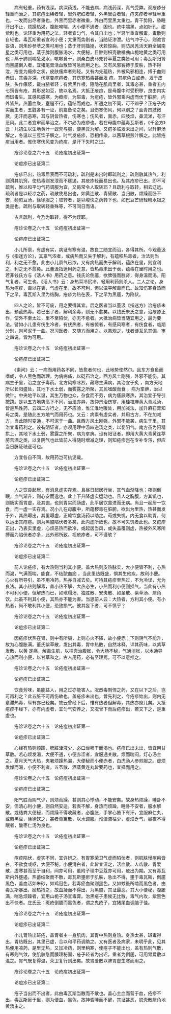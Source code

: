<!-- { "loadSidebar": true } -->
　　病有轻重，药有浅深。病深药浅，不能去病，病浅药深，真气受弊。观疮疹分轻重而治之，其疮痘出稀者轻，里外肥红者轻，外黑里白者轻，疮夹疹者半轻半重也，一发而出尽者重也，外黑而里赤者微重，外白而里黑太重也。青干势陷，昏睡汗出不止，烦躁热渴，腹胀啼喘，大小便不通者，困也。疮中端黑，点如针孔，绀紫剧也。论轻重为用药之法，轻者宜匀气，令其自出也；半轻半重宜解毒，毒散则自轻也，毒瓦斯重者宜利小便；太重而势剧者，当随证渗泄。热气冲于心，则谵言妄语，则朱砂参苓之类可用也；蒸于肝则搐搦，状若惊痫，则防风羌活天麻全蝎南星之类可用也，蒸于脾则腹胀渴水，大便秘，目肿则枳壳散橘曲山栀地黄之类可用也；蒸于肺则喘急渴水，咳嗽鼻干，则桑白皮马兜铃半夏之类皆可用；毒瓦斯归肾而黑靥倒入者，宜猪尾膏活血散皆可急而用之也。又有风邪客搏于皮肤，热不得泄，疮变为瘾疹之状，皮肤瘙痒者则轻。又有内先蕴热，外被风邪相连，搏于血则赤斑，其毒亦深。伤寒变疮痘者，其伤寒热毒甚而发 疮。其疮色白或赤，发于皮肤，头作瘭浆，戴白脓者轻；有紫黑作根，隐隐在肌肉里者，其毒必甚，重者五内七窍皆有疮，其形发如豆，故以名焉。大抵正疮痘，是母腹中时受积秽，良由内实而斑毒生。其感风感寒，为瘾疹，为斑毒，为痘疮，皆外邪乘内虚而伏于脏腑，内外皆热，热蓄血聚，壅遏不行，蕴结而成也。所遇之初不同，可不辨乎？正疮子内实而生者，五脏各有一证，前篇备论之矣。且伤寒伤风，何以别之？面青四肢微厥，无汗而恶寒，耳与阴皆热者，伤寒也；伤风者，面赤，四肢烦，鼻流涕，有汗恶风。此二者宜审而早治之，不尔必为疮疹也。若在母腹中蕴毒瓦斯者，《千金方》云：儿初生以生地黄汁一蚬壳与服，便黑粪为解。又疮多临发未出之间，以升麻汤解之，冬温以三豆饮子解之。时气发疮疹，恐相传染，以茜草根煎汁解之。此皆疮痘当用者。惟伤寒伤风变为疮痘，是汗下失时之过。

　　疮诊论卷之六十五　论疮痘初出证第一

　　论痘疹已出证第二

　　疮疹已出，热毒居表而不可疏利，疏利是未出时即疏利之。疏则散其热气，利则滑其肌窍，使热毒则发泄而不壅遏，其疮疹轻而易出也。及其疮疹已出，即不可疏利，惟以和平匀气药调服为宜，又曷常令人取转耶？且疏利与取转，相去辽远。疏利者是以轻凉之药，疏散使易出也，如黄连散、青黛散、当归散，烦躁而卧不安，频煎豆汤，徐徐服之；取转者，是以峻快之药转下也，如巴豆芒硝轻粉水银之类是也。疏利与取转轻重殊等，不可同日而语。

　　古言疏利，今乃为取转，得不为误耶。

　　疮诊论卷之六十五　论疮痘初出证第一

　　论痘疹已出证第二

　　小儿所禀，有虚有实，病证有寒有温，故良工随宜而治，各得其所。今观董汲与《指迷方论》，其禀气浓者，或病热而又失于解利，有蕴积热毒者，治法则当利，利之无不愈。此由小儿禀气已浓，又有病热而失于解利，蕴热在里，则宜利之，利之无不愈矣。此董汲指迷用药之意，皆热毒未出于表，蕴毒在里时用之也。若非钱氏方与《活人书》用药之意。钱氏论倒靥，欲脾强而胜肾，得身温而渴，阳气复者，可生也。《活人书》云：身热耳冷尻冷，轻用利药则杀人。二人之论，身热为疮疹，毒以在表，气虚在里，故不可利，但以温平解毒而已。故知伤寒身热而下之早，毒瓦斯入里为结胸，疮疹为热在表，下之早为黑靥，为陷伏。

　　四人之论，皆不可废，用之要得其宜。后之医者当以董汲《指迷方》治疮疹未出，预截热毒。若已出了者，解利余毒，则无不愈矣。以钱氏朱氏之意，治疮疹正作，使外不至太过，里不至陷伏，亦无不愈者。大抵治病皆当随宜用之，最为要法。譬如小儿患有伤生冷者，有伏热者，有被惊者，有感风寒者，有伤食者，临期分别，岂可泥于一曲。况习医者，又随方而用之。以愚观之，昧者徒互见其偏，审之四说，皆为可用。

　　疮诊论卷之六十五　论疮痘初出证第一

　　论痘疹已出证第二

　　《素问》云：一病而用药各不同，皆愈者何也，此地势使然尔。且东方食鱼而嗜咸，令人黑色而疏理，为病痈疡，以砭石治之。西方风土刚强，外邪不能伤，其病生于里，治之宜于毒药。北方风寒冰烈，藏寒生满病，其治宜于炙 ，南方天地所以长阳盛处，其地下水土弱，而雾露之所聚，其民嗜酸而食 ，病为挛痹，治以微针。中央地平以温，其生万物也众，杂食而不劳，病为痿厥寒热，其治宜于导引按跷。是以五方地势高下不同，治法亦异，故仲景治伤寒，用桂枝麻黄大青龙汤，皆是热性药，云四二方行之，无不应验，惟江淮地暖处，用加减法，加升麻石膏知母之类，是随此五方地气而用药也。又云：病素有虚实者，并用古方，不在加减方，当此随时变通，不可泥于一曲。且西方风土刚强，外邪不能袭，病生于里，其治宜毒药利之。设有阴证者，亦须用理中汤四逆汤之类，以复阳气。南方虽为阳精拱上，其地下水土弱，雾露之所聚，病为挛痹。设有阳证者，即用大黄大青黄连葶苈苦酒之类，以复阴气也此皆前人得随时增减之理，则知疮疹岂在专补专泻，但应当日脉证祛逐可也。

　　方宜各自不同，故用药岂可执泥哉。

　　疮诊论卷之六十五　论疮痘初出证第一

　　论痘疹已出证第二

　　人之饮良起居，有消息虚实存焉。且昼日起居行坐，其气血渐降也；夜则倒眠，血气渐升，则心安而逸也。此上下升降虚实运动也。且人之胸腹，方其饥也，则肠实而胃虚，及其饱，也则胃实而肠虚，此平居饮食进而无病。尚且一起居一饮食，而一虚一实存焉。况小儿在母腹中，所蕴秽毒在脏腑，欲出为里热，热甚而发于外，其热曝出，其里曝虚，正赖饮食汤药以助之。苟或失饥，内无食以助胃，何以运出其疮痘。则为黑靥陷伏者多矣，此内虚所致也。故不可失饥者此也。又疮疹正出，乃表实里虚，心烦恶热而欲冷，或起居当风，或失盖覆则虚，热被外风寒所搏而为陷伏者亦多，此外邪所致。视疮疹者，可不谨欤？

　　疮诊论卷之六十五　论疮痘初出证第一

　　论痘疹已出证第二

　　前人论疮疹，有大热则当利其小便。盖大热则皮热脉实，大小便皆不利，心热而渴，气满而喘，能食，不结脓血痂 ，当此里热既盛，惧其生他疾，故利小便。心火有所导引，虽不用冷药，热亦自减去矣。可待其疮疹至热过，不为冷误，尤为良法。其小热则解毒，盖小热不解，大热必生，小热而利小便则损气，当此有小热不可利小便，但解热而已，如玳瑁汤、独胜散、安斑散、如圣散、紫草汤、犀角饮。此虽不利其小便，其热亦不能为害。当思前人云：大热者，方利其小便。有小热者，尚不敢利其小便，恐致损气。彼其妄下者，可不慎乎？

　　疮诊论卷之六十五　论疮痘初出证第一

　　论痘疹已出证第二

　　因疮疹伏热在胃，则中有所膈，上则心火不降，故小便赤；下则阴气不能升，故为心腹胀满。董氏紫草散，发出其毒，胃中热散，自然冰释，详其药味，以紫草发散，以黄 定痛，解毒生肌，以枳壳治腹胀，令大肠不秘，气通消胀，以木通导心热而利小便，以甘草和之，古人用药，必有至理焉，可不以意推之。

　　疮诊论卷之六十五　论疮痘初出证第一

　　论痘疹已出证第二

　　饮食芳味，虽能益人，用之过亦能害人。况烈毒剽悍之药，又在以下之后，岂可再利之？此五脏不可再伤故也。盖疮疹未出也，曾先利之，今疮疹始出，则内无壅滞热毒，纵有亦已轻矣。故云曾经下后，惟有热者但解毒，其热亦庶几矣。大抵疮疹不经下，亦有内虚者，宜匀气安养之，又况曾下而后疮疹出，若又下之，是重虚也。

　　疮诊论卷之六十五　论疮痘初出证第一

　　论痘疹已出证第二

　　心经有热则烦躁，脾脏津液少，必口燥咽干而渴也。疮疹已出未出，皆宜用甘草散。若心烦发渴，大便不通，小便赤涩者，宜服通关散。烦而喘闷，灯心汤主之。夏月天气大热，夹暑烦躁热渴，大便秘而小便赤者，白虎汤人参煎服之。虚烦发燥而渴，小便不利者，五苓散、酒蒸黄连丸皆要药也，宜择而用之。

　　疮诊论卷之六十五　论疮痘初出证第一

　　论痘疹已出证第二

　　阳气胜而阴气少，则烦而躁，甚则其心悸动，不能安矣。故身热烦躁，睡卧不安，但清心利小便，则自然安适。若表不解，身热而烦躁，睡卧不安者，服水解散。或结粪大便秘，而烦躁不得收藏者，必腹胀，手掌心腋下有汗，宜服麻仁丸，或煎黑豆，徐徐饮之，甚者青黛散，以水调服。惟津液枯少，虚烦乏气，昼夜不得眠者，酸枣仁汤为良也。

　　疮诊论卷之六十五　论疮痘初出证第一

　　论痘疹已出证第二

　　疮疹陷伏，虚实不同，宜详辨之。有胃寒荣卫气虚而陷伏者，则肌肤慢疮瘢皆白，不欲食或呕，大便不秘，小便清白者，此皆宜温之，活血散、人齿散、胃爱散，虚寒甚而至于自利，间亦可用，虽附子理中豆蔻亦可用，疮出为期。又有毒瓦斯内外壅遏，热蓄结聚而不散，毒瓦斯壅瘀于肌肤，急出不得，壅于毒瓦斯，倒靥黑色，盖血活如朱砂，如鸡冠色。若毒瘀血聚则黑色，又如蚊蚤所啮而黑色者，由毒瓦斯暴出，瘀热搏之，故血凝而不得出，为黑靥，其证最恶。其大小便秘，腹胀满，喘急烦躁者，宜用山栀子汤宣毒膏。治黑疮子患候无比散，毒气内攻，紫黑色出不快者。庄氏云：斑疮倒靥而黑色者，谓之鬼疮子，宜猪尾血调脑子佳。

　　疮诊论卷之六十五　论疮痘初出证第一

　　论痘疹已出证第二

　　小儿胃热出斑疮，盖胃者主一身肌肉，其胃中热则身热。身热太甚，斑毒得出，胃热既出，其里已虚，合以和平药调助之。又有医者及病家，未明乎此，见其热便用凉药，是里无热，又加冷药，则里稍寒，使疮子不能出也，盖有热则气散，有寒则气敛，使肌肤急而腠理秘固，疮子轻者为出迟，重者为倒靥，可用胃爱散以温之。胃气既复得温，荣卫复行则出矣。故胃爱散以脾胃虚生寒而用之。

　　疮诊论卷之六十五　论疮痘初出证第一

　　论痘疹已出证第二

　　疮子当出而不出者，此由毒瓦斯当散而不散也。盖心主血而营于血，疮疹不出，毒瓦斯瘀于里，则为便血，黑色，故神昏睡而不醒，其证甚恶，脱壳散犀角地黄汤主之。

